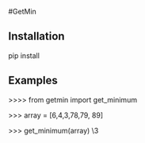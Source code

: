 #GetMin
## Installation 
pip install 
## Examples

\>>>> from getmin import get_minimum
 
\>>> array = [6,4,3,78,79, 89]

\>>> get_minimum(array)
\3

